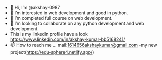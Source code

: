 - 👋 Hi, I’m @akshay-0987
- 👀 I’m interested in web development and good in python.
- 🌱 I’m completed full course on web development.
- 💞️ I’m looking to collaborate on any python development and web development.
-    This is my linkedIn profile have a look https://www.linkedin.com/in/akshay-kumar-bb5168241/
- 📫 How to reach me ... mail:1614656akshaykumar@gmail.com
-my new project(https://edu-sphere4.netlify.app/)
<!---
akshay-0987/akshay-0987 is a ✨ special ✨ repository because its `README.md` (this file) appears on your GitHub profile.
You can click the Preview link to take a look at your changes.
--->
